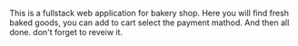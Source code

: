 This is a fullstack web application for bakery shop. Here you will find fresh baked goods, you can add to cart select the payment mathod. And then all done. don't forget to reveiw it.
